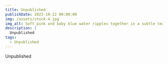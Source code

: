 ```yaml
---
title: Unpublished
publishDate: 2023-10-22 00:00:00
img: /assets/stock-4.jpg
img_alt: Soft pink and baby blue water ripples together in a subtle texture.
description: |
  Unpublished
tags:
  - Unpublished
---
```


Unpublished